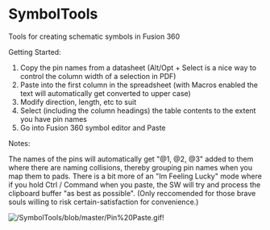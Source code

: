 # SymbolTools
Tools for creating schematic symbols in Fusion 360

Getting Started:

1) Copy the pin names from a datasheet (Alt/Opt + Select is a nice way to control the column width of a selection in PDF)
2) Paste into the first column in the spreadsheet (with Macros enabled the text will automatically get converted to upper case)
3) Modify direction, length, etc to suit
4) Select (including the column headings) the table contents to the extent you have pin names
5) Go into Fusion 360 symbol editor and Paste

Notes:

The names of the pins will automatically get "@1, @2, @3" added to them where there are naming collisions, thereby grouping pin names when you map them to pads.  There is a bit more of an "Im Feeling Lucky" mode where if you hold Ctrl / Command when you paste, the SW will try and process the clipboard buffer "as best as possible".  (Only reccomended for those brave souls willing to risk certain-satisfaction for convenience.)

![/SymbolTools/blob/master/Pin%20Paste.gif](https://github.com/sfgit/SymbolTools/blob/master/Pin%20Paste.gif)!

